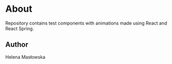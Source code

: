 # About
 Repository contains test components with animations made using React and React Spring.

 ## Author
 Helena Masłowska